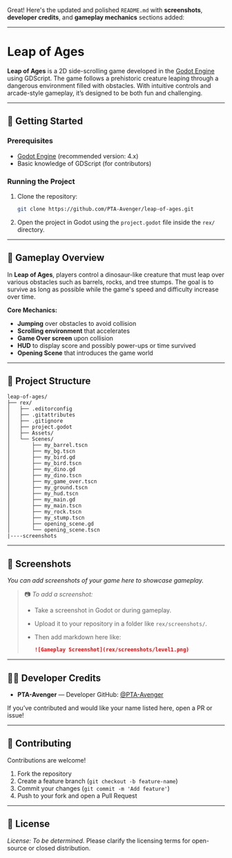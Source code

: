Great! Here's the updated and polished `README.md` with **screenshots**, **developer credits**, and **gameplay mechanics** sections added:

---

# Leap of Ages

**Leap of Ages** is a 2D side-scrolling game developed in the [Godot Engine](https://godotengine.org/) using GDScript. The game follows a prehistoric creature leaping through a dangerous environment filled with obstacles. With intuitive controls and arcade-style gameplay, it’s designed to be both fun and challenging.

---

## 🚀 Getting Started

### Prerequisites

* [Godot Engine](https://godotengine.org/download) (recommended version: 4.x)
* Basic knowledge of GDScript (for contributors)

### Running the Project

1. Clone the repository:

   ```bash
   git clone https://github.com/PTA-Avenger/leap-of-ages.git
   ```
2. Open the project in Godot using the `project.godot` file inside the `rex/` directory.

---

## 🧠 Gameplay Overview

In **Leap of Ages**, players control a dinosaur-like creature that must leap over various obstacles such as barrels, rocks, and tree stumps. The goal is to survive as long as possible while the game's speed and difficulty increase over time.

**Core Mechanics:**

* **Jumping** over obstacles to avoid collision
* **Scrolling environment** that accelerates
* **Game Over screen** upon collision
* **HUD** to display score and possibly power-ups or time survived
* **Opening Scene** that introduces the game world

---

## 📁 Project Structure

```
leap-of-ages/
├── rex/
│   ├── .editorconfig
│   ├── .gitattributes
│   ├── .gitignore
│   ├── project.godot
│   ├── Assets/
│   └── Scenes/
│       ├── my_barrel.tscn
│       ├── my_bg.tscn
│       ├── my_bird.gd
│       ├── my_bird.tscn
│       ├── my_dino.gd
│       ├── my_dino.tscn
│       ├── my_game_over.tscn
│       ├── my_ground.tscn
│       ├── my_hud.tscn
│       ├── my_main.gd
│       ├── my_main.tscn
│       ├── my_rock.tscn
│       ├── my_stump.tscn
│       ├── opening_scene.gd
│       └── opening_scene.tscn
|----screenshots
```

---

## 📸 Screenshots

*You can add screenshots of your game here to showcase gameplay.*

> 📷 *To add a screenshot:*
>
> * Take a screenshot in Godot or during gameplay.
> * Upload it to your repository in a folder like `rex/screenshots/`.
> * Then add markdown here like:
>
>   ```md
>   ![Gameplay Screenshot](rex/screenshots/level1.png)
>   ```

---

## 👨‍💻 Developer Credits

* **PTA-Avenger** — Developer
  GitHub: [@PTA-Avenger](https://github.com/PTA-Avenger)


If you’ve contributed and would like your name listed here, open a PR or issue!

---

## 🤝 Contributing

Contributions are welcome!

1. Fork the repository
2. Create a feature branch (`git checkout -b feature-name`)
3. Commit your changes (`git commit -m 'Add feature'`)
4. Push to your fork and open a Pull Request

---

## 📄 License

*License: To be determined.*
Please clarify the licensing terms for open-source or closed distribution.
